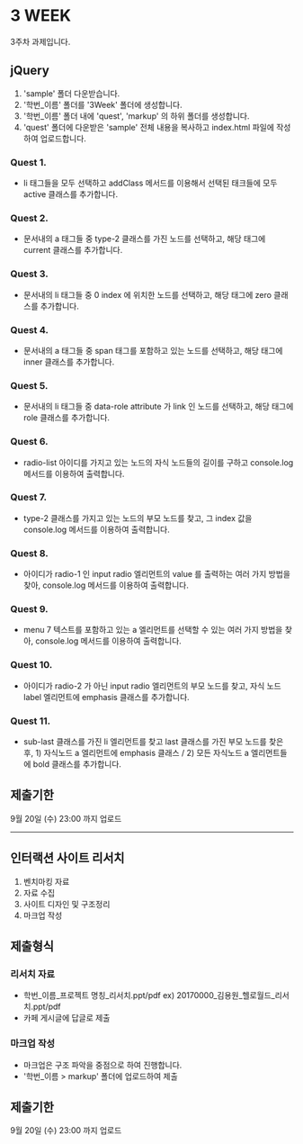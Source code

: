 # 3 WEEK

3주차 과제입니다.

## jQuery

1. 'sample' 폴더 다운받습니다.
2. '학번_이름' 폴더를 '3Week' 폴더에 생성합니다.
3. '학번_이름' 폴더 내에 'quest', 'markup' 의 하위 폴더를 생성합니다.
4. 'quest' 폴더에 다운받은 'sample' 전체 내용을 복사하고 index.html 파일에 작성하여 업로드합니다.

### Quest 1.

- li 태그들을 모두 선택하고 addClass 메서드를 이용해서 선택된 태크들에 모두 active 클래스를 추가합니다.

### Quest 2.

- 문서내의 a 태그들 중 type-2 클래스를 가진 노드를 선택하고, 해당 태그에 current 클래스를 추가합니다.

### Quest 3.

- 문서내의 li 태그들 중 0 index 에 위치한 노드를 선택하고, 해당 태그에 zero 클래스를 추가합니다.

### Quest 4.

- 문서내의 a 태그들 중 span 태그를 포함하고 있는 노드를 선택하고, 해당 태그에 inner 클래스를 추가합니다.

### Quest 5.

- 문서내의 li 태그들 중 data-role attribute 가 link 인 노드를 선택하고, 해당 태그에 role 클래스를 추가합니다.

### Quest 6.

- radio-list 아이디를 가지고 있는 노드의 자식 노드들의 길이를 구하고 console.log 메서드를 이용하여 출력합니다.

### Quest 7.

- type-2 클래스를 가지고 있는 노드의 부모 노드를 찾고, 그 index 값을 console.log 메서드를 이용하여 출력합니다.

### Quest 8.

- 아이디가 radio-1 인 input radio 엘리먼트의 value 를 출력하는 여러 가지 방법을 찾아, console.log 메서드를 이용하여 출력합니다.

### Quest 9.

- menu 7 텍스트를 포함하고 있는 a 엘리먼트를 선택할 수 있는 여러 가지 방법을 찾아, console.log 메서드를 이용하여 출력합니다.

### Quest 10.

- 아이디가 radio-2 가 아닌 input radio 엘리먼트의 부모 노드를 찾고, 자식 노드 label 엘리먼트에 emphasis 클래스를 추가합니다.

### Quest 11.

- sub-last 클래스를 가진 li 엘리먼트를 찾고 last 클래스를 가진 부모 노드를 찾은 후, 1) 자식노드 a 엘리먼트에 emphasis 클래스 / 2) 모든 자식노드 a 엘리먼트들에 bold 클래스를 추가합니다.


## 제출기한

9월 20일 (수) 23:00 까지 업로드

<hr/>

## 인터랙션 사이트 리서치

1. 벤치마킹 자료
2. 자료 수집
3. 사이트 디자인 및 구조정리
4. 마크업 작성

## 제출형식

### 리서치 자료

- 학번_이름_프로젝트 명칭_리서치.ppt/pdf ex) 20170000_김용원_헬로월드_리서치.ppt/pdf
- 카페 게시글에 답글로 제출

### 마크업 작성

- 마크업은 구조 파악을 중점으로 하여 진행합니다.
- '학번_이름 > markup' 폴더에 업로드하여 제출


## 제출기한

9월 20일 (수) 23:00 까지 업로드
